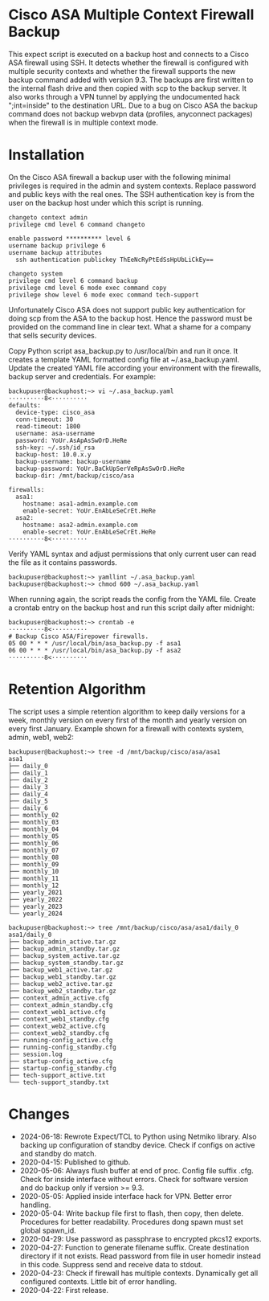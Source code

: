# Cisco ASA Multiple Context Firewall Backup

This expect script is executed on a backup host and connects to a Cisco ASA firewall using SSH. It detects whether the firewall is configured with multiple security contexts and whether the firewall supports the new backup command added with version 9.3. The backups are first written to the internal flash drive and then copied with scp to the backup server. It also works through a VPN tunnel by applying the undocumented hack ";int=inside" to the destination URL. Due to a bug on Cisco ASA the backup command does not backup webvpn data (profiles, anyconnect packages) when the firewall is in multiple context mode.

# Installation

On the Cisco ASA firewall a backup user with the following minimal privileges is required in the admin and system contexts. Replace password and public keys with the real ones. The SSH authentication key is from the user on the backup host under which this script is running.

```
changeto context admin
privilege cmd level 6 command changeto

enable password ********** level 6
username backup privilege 6
username backup attributes
  ssh authentication publickey ThEeNcRyPtEdSsHpUbLiCkEy==
 
changeto system
privilege cmd level 6 command backup
privilege cmd level 6 mode exec command copy
privilege show level 6 mode exec command tech-support
```

Unfortunately Cisco ASA does not support public key authentication for doing scp from the ASA to the backup host. Hence the password must be provided on the command line in clear text. What a shame for a company that sells security devices.

Copy Python script asa_backup.py to /usr/local/bin and run it once. It creates a template YAML formatted config file at ~/.asa_backup.yaml. Update the created YAML file according your environment with the firewalls, backup server and credentials. For example:

```
backupuser@backuphost:~> vi ~/.asa_backup.yaml
··········8<··········
defaults:
  device-type: cisco_asa
  conn-timeout: 30
  read-timeout: 1800
  username: asa-username
  password: YoUr.AsApAsSwOrD.HeRe
  ssh-key: ~/.ssh/id_rsa
  backup-host: 10.0.x.y
  backup-username: backup-username
  backup-password: YoUr.BaCkUpSerVeRpAsSwOrD.HeRe
  backup-dir: /mnt/backup/cisco/asa

firewalls:
  asa1:
    hostname: asa1-admin.example.com
    enable-secret: YoUr.EnAbLeSeCrEt.HeRe
  asa2:
    hostname: asa2-admin.example.com
    enable-secret: YoUr.EnAbLeSeCrEt.HeRe
··········8<··········
```

Verify YAML syntax and adjust permissions that only current user can read the file as it contains passwords.

```
backupuser@backuphost:~> yamllint ~/.asa_backup.yaml
backupuser@backuphost:~> chmod 600 ~/.asa_backup.yaml
```

When running again, the script reads the config from the YAML file.
Create a crontab entry on the backup host and run this script daily after midnight:

```
backupuser@backuphost:~> crontab -e
··········8<··········
# Backup Cisco ASA/Firepower firewalls.
05 00 * * *	/usr/local/bin/asa_backup.py -f asa1
06 00 * * *	/usr/local/bin/asa_backup.py -f asa2
··········8<··········
```

# Retention Algorithm

The script uses a simple retention algorithm to keep daily versions for a week, monthly version on every first of the month and yearly version on every first January. Example shown for a firewall with contexts system, admin, web1, web2:

```
backupuser@backuphost:~> tree -d /mnt/backup/cisco/asa/asa1
asa1
├── daily_0
├── daily_1
├── daily_2
├── daily_3
├── daily_4
├── daily_5
├── daily_6
├── monthly_02
├── monthly_03
├── monthly_04
├── monthly_05
├── monthly_06
├── monthly_07
├── monthly_08
├── monthly_09
├── monthly_10
├── monthly_11
├── monthly_12
├── yearly_2021
├── yearly_2022
├── yearly_2023
└── yearly_2024

backupuser@backuphost:~> tree /mnt/backup/cisco/asa/asa1/daily_0
asa1/daily_0
├── backup_admin_active.tar.gz
├── backup_admin_standby.tar.gz
├── backup_system_active.tar.gz
├── backup_system_standby.tar.gz
├── backup_web1_active.tar.gz
├── backup_web1_standby.tar.gz
├── backup_web2_active.tar.gz
├── backup_web2_standby.tar.gz
├── context_admin_active.cfg
├── context_admin_standby.cfg
├── context_web1_active.cfg
├── context_web1_standby.cfg
├── context_web2_active.cfg
├── context_web2_standby.cfg
├── running-config_active.cfg
├── running-config_standby.cfg
├── session.log
├── startup-config_active.cfg
├── startup-config_standby.cfg
├── tech-support_active.txt
└── tech-support_standby.txt
```

# Changes

- 2024-06-18: Rewrote Expect/TCL to Python using Netmiko library. Also backing up configuration of standby device. Check if configs on active and standby do match.
- 2020-04-15: Published to github.
- 2020-05-06: Always flush buffer at end of proc. Config file suffix .cfg. Check for inside interface without errors. Check for software version and do backup only if version >= 9.3.
- 2020-05-05: Applied inside interface hack for VPN. Better error handling.
- 2020-05-04: Write backup file first to flash, then copy, then delete. Procedures for better readability. Procedures dong spawn must set global spawn_id.
- 2020-04-29: Use password as passphrase to encrypted pkcs12 exports.
- 2020-04-27: Function to generate filename suffix. Create destination directory if it not exists. Read password from file in user homedir instead in this code. Suppress send and receive data to stdout.
- 2020-04-23: Check if firewall has multiple contexts. Dynamically get all configured contexts. Little bit of error handling.
- 2020-04-22: First release.
